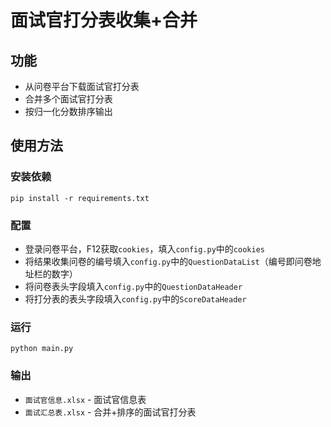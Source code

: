 # 面试官打分表收集+合并

## 功能
+ 从问卷平台下载面试官打分表
+ 合并多个面试官打分表
+ 按归一化分数排序输出

## 使用方法
### 安装依赖
```shell
pip install -r requirements.txt
```

### 配置
+ 登录问卷平台，F12获取`cookies`，填入`config.py`中的`cookies`
+ 将结果收集问卷的编号填入`config.py`中的`QuestionDataList`（编号即问卷地址栏的数字）
+ 将问卷表头字段填入`config.py`中的`QuestionDataHeader`
+ 将打分表的表头字段填入`config.py`中的`ScoreDataHeader`

### 运行
```shell
python main.py
```

### 输出
+ `面试官信息.xlsx` - 面试官信息表
+ `面试汇总表.xlsx` - 合并+排序的面试官打分表
